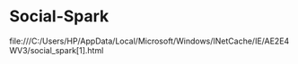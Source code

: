 # Social-Spark
file:///C:/Users/HP/AppData/Local/Microsoft/Windows/INetCache/IE/AE2E4WV3/social_spark[1].html
